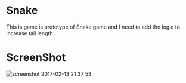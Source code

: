 # Snake
This is game is prototype of Snake game and I need to add the logic to increase tail length 
# ScreenShot
![screenshot 2017-02-13 21 37 53](https://cloud.githubusercontent.com/assets/15104997/22891240/b63bbfbc-f234-11e6-8728-eea574ad9c72.png)
